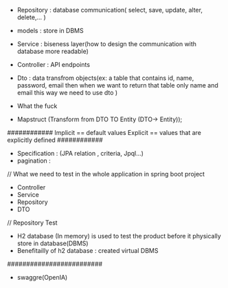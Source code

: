 

- Repository : database communication( select, save, update, alter, delete,... )
- models : store in DBMS
- Service : biseness layer(how to design the communication with database more readable)
- Controller : API endpoints 
- Dto : data transfrom objects(ex: a table that contains id, name, password, email then when we want to return that table only name and email this way we need to use dto )
- What the fuck

- Mapstruct (Transform from DTO TO Entity (DTO-> Entity));


############
Implicit == default values 
Explicit == values that are explicitly defined
############


- Specification : (JPA relation , criteria, Jpql...)
- pagination : 


    

// What we need to test in the whole application in spring boot project
- Controller
- Service
- Repository
- DTO   


// Repository Test
- H2  database (In memory) is used to test the product before it physically store in database(DBMS)
- Benefitailly of h2 database : created virtual DBMS 


#########################
- swaggre(OpenIA)


